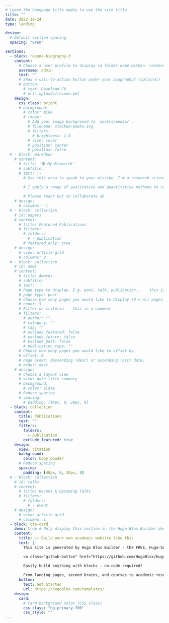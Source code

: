 ```yaml
---
# Leave the homepage title empty to use the site title
title: ""
date: 2022-10-24
type: landing

design:
  # Default section spacing
  spacing: "6rem"

sections:
  - block: resume-biography-3
    content:
      # Choose a user profile to display (a folder name within `content/authors/`)
      username: admin
      text: ""
      # Show a call-to-action button under your biography? (optional)
      # button:
        # text: Download CV
        # url: uploads/resume.pdf
    design:
      css_class: bright
      # background:
        # color: mink
        # image:
          # Add your image background to `assets/media/`.
          # filename: stacked-peaks.svg
          # filters:
            # brightness: 1.0
          # size: cover
          # position: center
          # parallax: false
  # - block: markdown
    # content:
      # title: '📚 My Research'
      # subtitle: ''
      # text: |-
        # Use this area to speak to your mission. I'm a research scientist in the Moonshot team at DeepMind. I blog about machine learning, deep learning, and moonshots.

        # I apply a range of qualitative and quantitative methods to comprehensively investigate the role of science and technology in the economy.
        
        # Please reach out to collaborate 😃
    # design:
      # columns: '1'
  # - block: collection
    # id: papers
    # content:
      # title: Featured Publications
      # filters:
        # folders:
          # - publication
        # featured_only: true
    # design:
      # view: article-grid
      # columns: 2
  # - block: collection
    # id: news
    # content:
      # title: Awards
      # subtitle: ''
      # text: ''
      # Page type to display. E.g. post, talk, publication...   this is a comment 
      # page_type: post
      # Choose how many pages you would like to display (0 = all pages)
      # count: 5
      # Filter on criteria    this is a comment
      # filters:
        # author: ""
        # category: ""
        # tag: ""
        # exclude_featured: false
        # exclude_future: false
        # exclude_past: false
        # publication_type: ""
      # Choose how many pages you would like to offset by    
      # offset: 0
      # Page order: descending (desc) or ascending (asc) date.    
      # order: desc
    # design:
      # Choose a layout view
      # view: date-title-summary
      # background: 
        # color: slate
      # Reduce spacing
      # spacing: 
        # padding: [40px, 0, 20px, 0]
  - block: collection
    content:
      title: Publications
      text: ""
      filters:
        folders:
          - publication
        exclude_featured: true
    design:
      view: citation
      background:
        color: baby powder
      # Reduce spacing
      spacing: 
        padding: [40px, 0, 20px, 0]
  # - block: collection
    # id: talks
    # content:
      # title: Recent & Upcoming Talks
      # filters:
        # folders:
          # - event
    # design:
      # view: article-grid
      # columns: 1
  - block: cta-card
    demo: true # Only display this section in the Hugo Blox Builder demo site
    content:
      title: 👉 Build your own academic website like this
      text: |-
        This site is generated by Hugo Blox Builder - the FREE, Hugo-based open source website builder trusted by 250,000+ academics like you.

        <a class="github-button" href="https://github.com/HugoBlox/hugo-blox-builder" data-color-scheme="no-preference: light; light: light; dark: dark;" data-icon="octicon-star" data-size="large" data-show-count="true" aria-label="Star HugoBlox/hugo-blox-builder on GitHub">Star</a>

        Easily build anything with blocks - no-code required!
        
        From landing pages, second brains, and courses to academic resumés, conferences, and tech blogs.
      button:
        text: Get Started
        url: https://hugoblox.com/templates/
    design:
      card:
        # Card background color (CSS class)
        css_class: "bg-primary-700"
        css_style: ""
---
```

